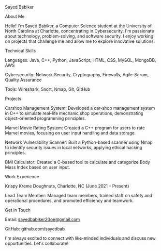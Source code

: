 Sayed Babiker

About Me

Hello! I'm Sayed Babiker, a Computer Science student at the University of North Carolina at Charlotte, concentrating in Cybersecurity. I'm passionate about technology, problem-solving, and software security. I enjoy working on projects that challenge me and allow me to explore innovative solutions.

Technical Skills

Languages: Java, C++, Python, JavaScript, HTML, CSS, MySQL, MongoDB, AWS

Cybersecurity: Network Security, Cryptography, Firewalls, Agile-Scrum, Quality Assurance

Tools: Wireshark, Snort, Nmap, Git, GitHub

Projects

Carshop Management System: Developed a car-shop management system in C++ to simulate real-life mechanic shop operations, demonstrating object-oriented programming principles.

Marvel Movie Rating System: Created a C++ program for users to rate Marvel movies, focusing on user input handling and data storage.

Network Vulnerability Scanner: Built a Python-based scanner using Nmap to identify security issues in local networks, applying ethical hacking principles.

BMI Calculator: Created a C-based tool to calculate and categorize Body Mass Index based on user input.

Work Experience

Krispy Kreme Doughnuts, Charlotte, NC (June 2021 – Present)

Lead Team Member: Managed team members, trained staff on safety and operational procedures, and promoted efficiency and teamwork.

Get In Touch

Email: sayedbabiker20oe@gmail.com

GitHub: github.com/sayedbab

I'm always excited to connect with like-minded individuals and discuss new opportunities. Let's collaborate!


  

